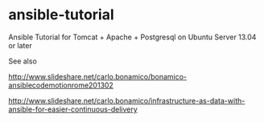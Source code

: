 ansible-tutorial
================

Ansible Tutorial for Tomcat + Apache + Postgresql on Ubuntu Server 13.04 or later

See also 

http://www.slideshare.net/carlo.bonamico/bonamico-ansiblecodemotionrome201302

http://www.slideshare.net/carlo.bonamico/infrastructure-as-data-with-ansible-for-easier-continuous-delivery
